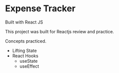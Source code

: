 # Expense Tracker

Built with React JS

This project was built for Reactjs review and practice. 

Concepts practiced. 
  - Lifting State
  - React Hooks
    - useState
    - useEffect
    